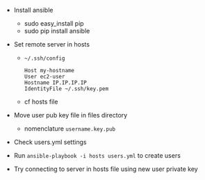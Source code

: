 - Install ansible
  - sudo easy_install pip
  - sudo pip install ansible

- Set remote server in hosts
  - `~/.ssh/config`
  
    ```
    Host my-hostname
    User ec2-user
    Hostname IP.IP.IP.IP
    IdentityFile ~/.ssh/key.pem
    ``` 
    
  - cf hosts file

- Move user pub key file in files directory
  - nomenclature `username.key.pub`

- Check users.yml settings

- Run `ansible-playbook -i hosts users.yml` to create users

- Try connecting to server in hosts file using new user private key
